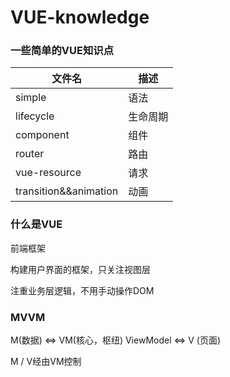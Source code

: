 # VUE-knowledge

### 一些简单的VUE知识点

| 文件名 | 描述 |
| - | - |
| simple | 语法 |
| lifecycle | 生命周期 |
| component | 组件 |
| router | 路由 |
| vue-resource | 请求 |
| transition&&animation | 动画 | 

### 什么是VUE

前端框架

构建用户界面的框架，只关注视图层

注重业务层逻辑，不用手动操作DOM

### MVVM

M(数据) <=> VM(核心，枢纽) ViewModel <=> V (页面) 

M / V经由VM控制
